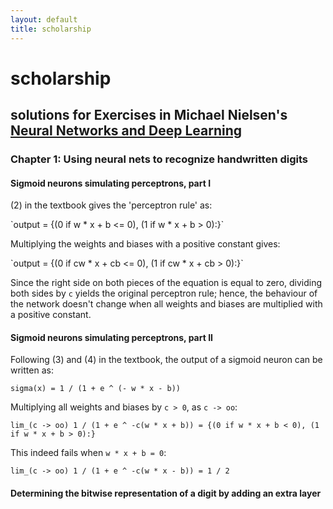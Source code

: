 ```yaml
---
layout: default
title: scholarship
---
```


# scholarship

## solutions for Exercises in Michael Nielsen's [Neural Networks and Deep Learning](http://neuralnetworksanddeeplearning.com/)

### Chapter 1: Using neural nets to recognize handwritten digits</h3>
      
#### Sigmoid neurons simulating perceptrons, part I
      
(2) in the textbook gives the 'perceptron rule' as:

<p>
`output = {(0 if w * x + b <= 0), (1 if w * x + b > 0):}`
</p>

Multiplying the weights and biases with a positive constant gives:

<p>
`output = {(0 if cw * x + cb <= 0), (1 if cw * x + cb > 0):}`
</p>

Since the right side on both pieces of the equation is equal to zero, dividing both sides by `c` yields the original perceptron rule; hence, the behaviour of the network doesn't change when all weights and biases are multiplied with a positive constant.

#### Sigmoid neurons simulating perceptrons, part II 

Following (3) and (4) in the textbook, the output of a sigmoid neuron can be written as:

`sigma(x) = 1 / (1 + e ^ (- w * x - b))`

Multiplying all weights and biases by `c > 0`, as `c -> oo`:

`lim_(c -> oo) 1 / (1 + e ^ -c(w * x + b)) = {(0 if w * x + b < 0), (1 if w * x + b > 0):}`

This indeed fails when `w * x + b = 0`:

`lim_(c -> oo) 1 / (1 + e ^ -c(w * x - b)) = 1 / 2`

#### Determining the bitwise representation of a digit by adding an extra layer

<script type="text/javascript" async
  src="https://cdn.mathjax.org/mathjax/latest/MathJax.js?config=TeX-MML-AM_CHTML">
</script>

